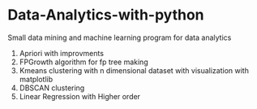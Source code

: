 # Data-Analytics-with-python
Small data mining and machine learning program for data analytics

1. Apriori with improvments
2. FPGrowth algorithm for fp tree making 
3. Kmeans clustering with n dimensional dataset with visualization with matplotlib
4. DBSCAN clustering
5. Linear Regression with Higher order
